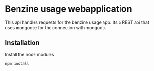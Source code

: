 # Benzine usage webapplication
This api handles requests for the benzine usage app.
Its a REST api that uses mongoose for the connection with mongodb.

## Installation

Install the node modules
```bash
npm install
```